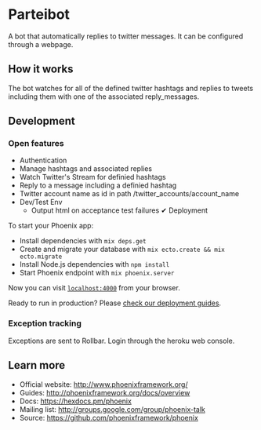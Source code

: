 # Parteibot

A bot that automatically replies to twitter messages. It can be configured through a webpage.

## How it works

The bot watches for all of the defined twitter hashtags and replies to tweets including them with one of the associated reply_messages.


## Development

### Open features

 * Authentication
 * Manage hashtags and associated replies
 * Watch Twitter's Stream for definied hashtags
 * Reply to a message including a definied hashtag
 * Twitter account name as id in path /twitter_accounts/account_name
 * Dev/Test Env
   * Output html on acceptance test failures
 ✔ Deployment

To start your Phoenix app:

  * Install dependencies with `mix deps.get`
  * Create and migrate your database with `mix ecto.create && mix ecto.migrate`
  * Install Node.js dependencies with `npm install`
  * Start Phoenix endpoint with `mix phoenix.server`

Now you can visit [`localhost:4000`](http://localhost:4000) from your browser.

Ready to run in production? Please [check our deployment guides](http://www.phoenixframework.org/docs/deployment).

### Exception tracking

Exceptions are sent to Rollbar. Login through the heroku web console.



## Learn more

  * Official website: http://www.phoenixframework.org/
  * Guides: http://phoenixframework.org/docs/overview
  * Docs: https://hexdocs.pm/phoenix
  * Mailing list: http://groups.google.com/group/phoenix-talk
  * Source: https://github.com/phoenixframework/phoenix
